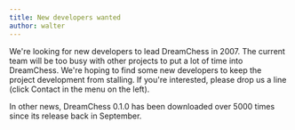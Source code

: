 ```yaml
---
title: New developers wanted
author: walter
---
```

We're looking for new developers to lead DreamChess in 2007. The current team will be too busy with other projects to put a lot of time into DreamChess. We're hoping to find some new developers to keep the project development from stalling. If you're interested, please drop us a line (click Contact in the menu on the left).

In other news, DreamChess 0.1.0 has been downloaded over 5000 times since its release back in September.
